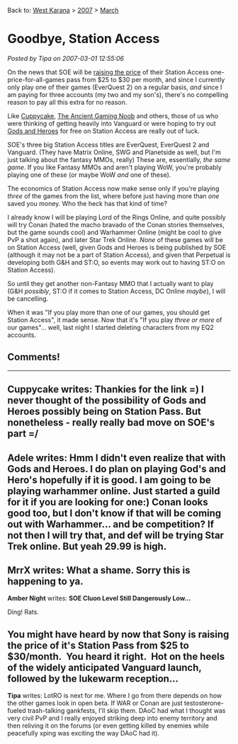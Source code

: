 Back to: [West Karana](/posts/westkarana.md) > [2007](/posts/2007/westkarana.md) > [March](./westkarana.md)
# Goodbye, Station Access

*Posted by Tipa on 2007-03-01 12:55:06*

On the news that SOE will be [raising the price](http://forums.station.sony.com/eq2/posts/list.m?topic_id=350069) of their Station Access one-price-for-all-games pass from $25 to $30 per month, and since I currently only play one of their games (EverQuest 2) on a regular basis, *and* since I am paying for three accounts (my two and my son's), there's no compelling reason to pay all this extra for no reason.

Like [Cuppycake](http://www.cuppycake.org/), [The Ancient Gaming Noob](http://tagn.wordpress.com/2007/02/28/station-access-price-hike/) and others, those of us who were thinking of getting heavily into Vanguard or were hoping to try out [Gods and Heroes](http://www.godsandheroes.com/) for free on Station Access are really out of luck.

SOE's three big Station Access titles are EverQuest, EverQuest 2 and Vanguard. (They have Matrix Online, SWG and Planetside as well, but I'm just talking about the fantasy MMOs, really) These are, essentially, *the same game*. If you like Fantasy MMOs and aren't playing WoW, you're probably playing one of these (or maybe WoW *and* one of these).

The economics of Station Access now make sense only if you're playing *three* of the games from the list, where before just having more than *one* saved you money. Who the heck has that kind of time?

I already know I will be playing Lord of the Rings Online, and quite possibly will try Conan (hated the macho bravado of the Conan stories themselves, but the game sounds cool) and Warhammer Online (might be cool to give PvP a shot again), and later Star Trek Online. *None* of these games will be on Station Access (well, given Gods and Heroes is being published by SOE (although it may not be a part of Station Access), and given that Perpetual is developing both G&H and ST:O, so events may work out to having ST:O on Station Access).

So until they get another non-Fantasy MMO that I actually want to play (G&H *possibly*, ST:O if it comes to Station Access, DC Online *maybe*), I will be cancelling.

When it was "If you play more than one of our games, you should get Station Access", it made sense. Now that it's "If you play *three or more* of our games"... well, last night I started deleting characters from my EQ2 accounts.
## Comments!
---
**Cuppycake** writes: Thankies for the link =) I never thought of the possibility of Gods and Heroes possibly being on Station Pass. But nonetheless - really really bad move on SOE's part =/
---
**Adele** writes: Hmm I didn't even realize that with Gods and Heroes. I do plan on playing God's and Hero's hopefully if it is good. I am going to be playing warhammer online. Just started a guild for it if you are looking for one:) Conan looks good too, but I don't know if that will be coming out with Warhammer... and be competition? If not then I will try that, and def will be trying Star Trek online. But yeah 29.99 is high.
---
**MrrX** writes: What a shame. Sorry this is happening to ya.
---
**Amber Night** writes: **SOE Cluon Level Still Dangerously Low...**

Ding! Rats.


You might have heard by now that Sony is raising the price of it's Station Pass from $25 to $30/month.  You heard it right.  Hot on the heels of the widely anticipated Vanguard launch, followed by the lukewarm reception...
---
**Tipa** writes: LotRO is next for me. Where I go from there depends on how the other games look in open beta. If WAR or Conan are just testosterone-fueled trash-talking gankfests, I'll skip them. DAoC had what I thought was very civil PvP and I really enjoyed striking deep into enemy territory and then reliving it on the forums (or even getting killed by enemies while peacefully xping was exciting the way DAoC had it).
